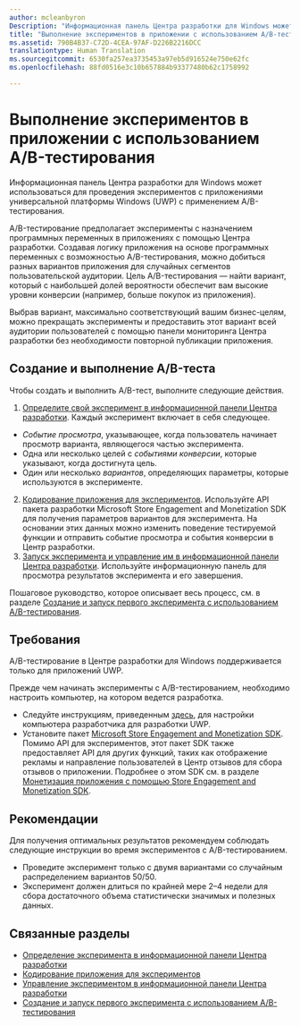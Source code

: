 ```yaml
---
author: mcleanbyron
Description: "Информационная панель Центра разработки для Windows может использоваться для проведения экспериментов с приложениями универсальной платформы Windows (UWP) с применением A/B-тестирования."
title: "Выполнение экспериментов в приложении с использованием A/B-тестирования"
ms.assetid: 790B4B37-C72D-4CEA-97AF-D226B2216DCC
translationtype: Human Translation
ms.sourcegitcommit: 6530fa257ea3735453a97eb5d916524e750e62fc
ms.openlocfilehash: 88fd0516e3c10b657884b93377480b62c1758992

---
```


# Выполнение экспериментов в приложении с использованием A/B-тестирования

Информационная панель Центра разработки для Windows может использоваться для проведения экспериментов с приложениями универсальной платформы Windows (UWP) с применением A/B-тестирования.

A/B-тестирование предполагает эксперименты с назначением программных переменных в приложениях с помощью Центра разработки. Создавая логику приложения на основе программных переменных с возможностью A/B-тестирования, можно добиться разных вариантов приложения для случайных сегментов пользовательской аудитории. Цель A/B-тестирования — найти вариант, который с наибольшей долей вероятности обеспечит вам высокие уровни конверсии (например, больше покупок из приложения).

Выбрав вариант, максимально соответствующий вашим бизнес-целям, можно прекращать эксперименты и предоставить этот вариант всей аудитории пользователей с помощью панели мониторинга Центра разработки без необходимости повторной публикации приложения.

## Создание и выполнение A/B-теста

Чтобы создать и выполнить A/B-тест, выполните следующие действия.

1. [Определите свой эксперимент в информационной панели Центра разработки](define-your-experiment-in-the-dev-center-dashboard.md). Каждый эксперимент включает в себя следующее.
  * *Событие просмотра*, указывающее, когда пользователь начинает просмотр варианта, являющегося частью эксперимента.
  * Одна или несколько целей с *событиями конверсии*, которые указывают, когда достигнута цель.
  * Один или несколько *вариантов*, определяющих параметры, которые используются в эксперименте.
2. [Кодирование приложения для экспериментов](code-your-experiment-in-your-app.md). Используйте API пакета разработки Microsoft Store Engagement and Monetization SDK для получения параметров вариантов для эксперимента. На основании этих данных можно изменить поведение тестируемой функции и отправить событие просмотра и события конверсии в Центр разработки.
3. [Запуск эксперимента и управление им в информационной панели Центра разработки](manage-your-experiment.md). Используйте информационную панель для просмотра результатов эксперимента и его завершения.

Пошаговое руководство, которое описывает весь процесс, см. в разделе [Создание и запуск первого эксперимента с использованием A/B-тестирования](create-and-run-your-first-experiment-with-a-b-testing.md).

## Требования

A/B-тестирование в Центре разработки для Windows поддерживается только для приложений UWP.

Прежде чем начинать эксперименты с A/B-тестированием, необходимо настроить компьютер, на котором ведется разработка.

* Следуйте инструкциям, приведенным [здесь](../get-started/get-set-up.md), для настройки компьютера разработчика для разработки UWP.
* Установите пакет [Microsoft Store Engagement and Monetization SDK](http://aka.ms/store-em-sdk). Помимо API для экспериментов, этот пакет SDK также предоставляет API для других функций, таких как отображение рекламы и направление пользователей в Центр отзывов для сбора отзывов о приложении. Подробнее о этом SDK см. в разделе [Монетизация приложения с помощью Store Engagement and Monetization SDK](monetize-your-app-with-the-microsoft-store-engagement-and-monetization-sdk.md).

## Рекомендации

Для получения оптимальных результатов рекомендуем соблюдать следующие инструкции во время экспериментов с A/B-тестированием.

* Проведите эксперимент только с двумя вариантами со случайным распределением вариантов 50/50.
* Эксперимент должен длиться по крайней мере 2–4 недели для сбора достаточного объема статистически значимых и полезных данных.

## Связанные разделы

* [Определение эксперимента в информационной панели Центра разработки](define-your-experiment-in-the-dev-center-dashboard.md)
* [Кодирование приложения для экспериментов](code-your-experiment-in-your-app.md)
* [Управление экспериментом в информационной панели Центра разработки](manage-your-experiment.md)
* [Создание и запуск первого эксперимента с использованием A/B-тестирования](create-and-run-your-first-experiment-with-a-b-testing.md)



<!--HONumber=Jun16_HO4-->


